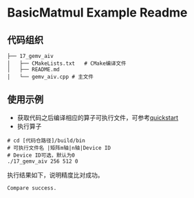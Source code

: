 # BasicMatmul Example Readme
## 代码组织
```
├── 17_gemv_aiv
│   ├── CMakeLists.txt   # CMake编译文件
│   ├── README.md
│   └── gemv_aiv.cpp # 主文件
```
## 使用示例
- 获取代码之后编译相应的算子可执行文件，可参考[quickstart](../../docs/quickstart.md#算子编译)
- 执行算子
```
# cd [代码仓路径]/build/bin
# 可执行文件名 |矩阵m轴|n轴|Device ID
# Device ID可选，默认为0
./17_gemv_aiv 256 512 0
```
执行结果如下，说明精度比对成功。
```
Compare success.
```